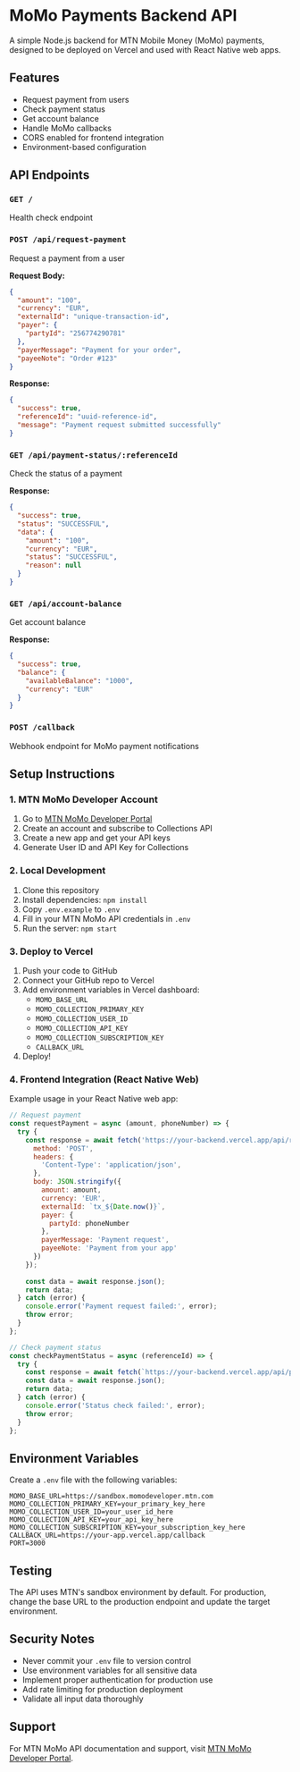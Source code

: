 # MoMo Payments Backend API

A simple Node.js backend for MTN Mobile Money (MoMo) payments, designed to be deployed on Vercel and used with React Native web apps.

## Features

- Request payment from users
- Check payment status
- Get account balance
- Handle MoMo callbacks
- CORS enabled for frontend integration
- Environment-based configuration

## API Endpoints

### `GET /`
Health check endpoint

### `POST /api/request-payment`
Request a payment from a user

**Request Body:**
```json
{
  "amount": "100",
  "currency": "EUR",
  "externalId": "unique-transaction-id",
  "payer": {
    "partyId": "256774290781"
  },
  "payerMessage": "Payment for your order",
  "payeeNote": "Order #123"
}
```

**Response:**
```json
{
  "success": true,
  "referenceId": "uuid-reference-id",
  "message": "Payment request submitted successfully"
}
```

### `GET /api/payment-status/:referenceId`
Check the status of a payment

**Response:**
```json
{
  "success": true,
  "status": "SUCCESSFUL",
  "data": {
    "amount": "100",
    "currency": "EUR",
    "status": "SUCCESSFUL",
    "reason": null
  }
}
```

### `GET /api/account-balance`
Get account balance

**Response:**
```json
{
  "success": true,
  "balance": {
    "availableBalance": "1000",
    "currency": "EUR"
  }
}
```

### `POST /callback`
Webhook endpoint for MoMo payment notifications

## Setup Instructions

### 1. MTN MoMo Developer Account
1. Go to [MTN MoMo Developer Portal](https://momodeveloper.mtn.com/)
2. Create an account and subscribe to Collections API
3. Create a new app and get your API keys
4. Generate User ID and API Key for Collections

### 2. Local Development
1. Clone this repository
2. Install dependencies: `npm install`
3. Copy `.env.example` to `.env`
4. Fill in your MTN MoMo API credentials in `.env`
5. Run the server: `npm start`

### 3. Deploy to Vercel
1. Push your code to GitHub
2. Connect your GitHub repo to Vercel
3. Add environment variables in Vercel dashboard:
   - `MOMO_BASE_URL`
   - `MOMO_COLLECTION_PRIMARY_KEY`
   - `MOMO_COLLECTION_USER_ID`
   - `MOMO_COLLECTION_API_KEY`
   - `MOMO_COLLECTION_SUBSCRIPTION_KEY`
   - `CALLBACK_URL`
4. Deploy!

### 4. Frontend Integration (React Native Web)

Example usage in your React Native web app:

```javascript
// Request payment
const requestPayment = async (amount, phoneNumber) => {
  try {
    const response = await fetch('https://your-backend.vercel.app/api/request-payment', {
      method: 'POST',
      headers: {
        'Content-Type': 'application/json',
      },
      body: JSON.stringify({
        amount: amount,
        currency: 'EUR',
        externalId: `tx_${Date.now()}`,
        payer: {
          partyId: phoneNumber
        },
        payerMessage: 'Payment request',
        payeeNote: 'Payment from your app'
      })
    });
    
    const data = await response.json();
    return data;
  } catch (error) {
    console.error('Payment request failed:', error);
    throw error;
  }
};

// Check payment status
const checkPaymentStatus = async (referenceId) => {
  try {
    const response = await fetch(`https://your-backend.vercel.app/api/payment-status/${referenceId}`);
    const data = await response.json();
    return data;
  } catch (error) {
    console.error('Status check failed:', error);
    throw error;
  }
};
```

## Environment Variables

Create a `.env` file with the following variables:

```
MOMO_BASE_URL=https://sandbox.momodeveloper.mtn.com
MOMO_COLLECTION_PRIMARY_KEY=your_primary_key_here
MOMO_COLLECTION_USER_ID=your_user_id_here
MOMO_COLLECTION_API_KEY=your_api_key_here
MOMO_COLLECTION_SUBSCRIPTION_KEY=your_subscription_key_here
CALLBACK_URL=https://your-app.vercel.app/callback
PORT=3000
```

## Testing

The API uses MTN's sandbox environment by default. For production, change the base URL to the production endpoint and update the target environment.

## Security Notes

- Never commit your `.env` file to version control
- Use environment variables for all sensitive data
- Implement proper authentication for production use
- Add rate limiting for production deployment
- Validate all input data thoroughly

## Support

For MTN MoMo API documentation and support, visit [MTN MoMo Developer Portal](https://momodeveloper.mtn.com/).